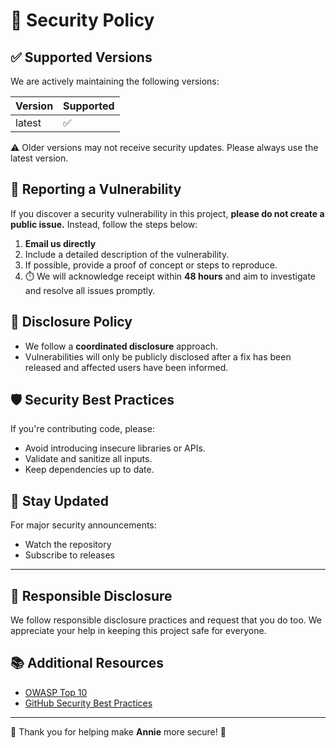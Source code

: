 # 🔐 Security Policy

## ✅ Supported Versions

We are actively maintaining the following versions:

| Version | Supported |
| ------- | --------- |
| latest  | ✅        |

⚠️ Older versions may not receive security updates. Please always use the latest version.

## 📃 Reporting a Vulnerability

If you discover a security vulnerability in this project, **please do not create a public issue.** Instead, follow the steps below:

1. **Email us directly** 
2. Include a detailed description of the vulnerability.
3. If possible, provide a proof of concept or steps to reproduce.
4. ⏱️ We will acknowledge receipt within **48 hours** and aim to investigate and resolve all issues promptly.

## 📢 Disclosure Policy

-  We follow a **coordinated disclosure** approach.
-  Vulnerabilities will only be publicly disclosed after a fix has been released and affected users have been informed.

## 🛡️ Security Best Practices

If you're contributing code, please:
-  Avoid introducing insecure libraries or APIs.
-  Validate and sanitize all inputs.
-  Keep dependencies up to date.

## 🔔 Stay Updated

For major security announcements:
- Watch the repository
- Subscribe to releases

---

## 🤝 Responsible Disclosure

We follow responsible disclosure practices and request that you do too. We appreciate your help in keeping this project safe for everyone.

## 📚 Additional Resources

- [OWASP Top 10](https://owasp.org/www-project-top-ten/)
- [GitHub Security Best Practices](https://docs.github.com/en/code-security/security-advisories/guidance-on-reporting-and-writing/privately-reporting-a-security-vulnerability)

---

🙏 Thank you for helping make **Annie** more secure! 💙
